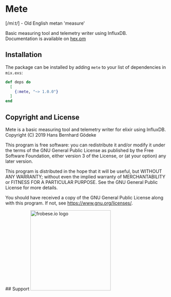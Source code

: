 # Mete
\[_/miːt/_\] - Old English metan 'measure' 

Basic measuring tool and telemetry writer using InfluxDB.  
Documentation is available on [hex.pm](https://hexdocs.pm/mete)
## Installation
The package can be installed by adding `mete` to your list of dependencies in `mix.exs`:

```elixir
def deps do
  [
    {:mete, "~> 1.0.0"}
  ]
end
```
## Copyright and License
Mete is a basic measuring tool and telemetry writer for elixir using InfluxDB.  
Copyright (C) 2019  Hans Bernhard Gödeke

This program is free software: you can redistribute it and/or modify
it under the terms of the GNU General Public License as published by
the Free Software Foundation, either version 3 of the License, or
(at your option) any later version.

This program is distributed in the hope that it will be useful,
but WITHOUT ANY WARRANTY; without even the implied warranty of
MERCHANTABILITY or FITNESS FOR A PARTICULAR PURPOSE.  See the
GNU General Public License for more details.

You should have received a copy of the GNU General Public License
along with this program.  If not, see <https://www.gnu.org/licenses/>.

## Support
<a href="https://frobese.io/" target="_blank"><img src="images/banner-frobeseio.png" alt="frobese.io logo" width="250"/></a>
